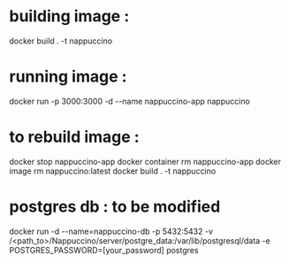 # building image :
docker build . -t nappuccino

# running image :
docker run -p 3000:3000 -d --name nappuccino-app  nappuccino 

# to rebuild image :
docker stop nappuccino-app
docker container rm nappuccino-app
docker image rm nappuccino:latest
docker build . -t nappuccino

# postgres db : **to be modified**
docker run -d --name=nappuccino-db -p 5432:5432 -v /<path_to>/Nappuccino/server/postgre_data:/var/lib/postgresql/data -e POSTGRES_PASSWORD=[your_password] postgres
